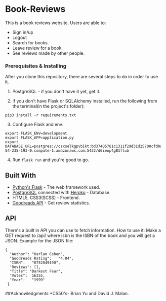 # Book-Reviews

This is a book reviews website.
Users are able to:
* Sign in/up
* Logout
* Search for books.
* Leave review for a book.
* See reviews made by other people.




### Prerequisites & Installing

After you clone this repository, there are several steps to do in order to use it.

1. PostgreSQL - if you don't have it yet, get it.

2. If you don't have Flask or SQLAlchemy installed, run the following from the terminal(in the project's folder):
```
pip3 install -r requirements.txt
```

3. Configure Flask and env:
```
export FLASK_ENV=development
export FLASK_APP=application.py
export DATABASE_URL=postgres://czxselkgpvbikt:bd37405781c1311f29d31d25700cfd0ab4de7d938846a88624ed328711468cd8@ec2-54-235-193-0.compute-1.amazonaws.com:5432/d6ieop4g81flub
```
4. Run ``` flask run ``` and you're good to go.




## Built With

* [Python's Flask](https://github.com/pallets/flask/) - The web framework used.
* [PostgreSQL](https://www.postgresql.org/) connected with [Heroku](http://heroku.com/) - Database.
* HTML5, CSS3(SCSS) - Frontend.
* [Goodreads API](https://www.goodreads.com/api/) - Get review statistics.




## API
There's a built in API you can use to fetch information.
How to use it:
Make a GET request to /api/<isbn> where isbn is the ISBN of the book and you will get a JSON.
Example for the JSON file:
```
{
  "Author":	"Harlan Coben",
  "Goodreads Rating":	"4.04",
  "ISBN":	"0752849190",
  "Reviews": [],
  "Title": "Darkest Fear",
  "Votes":	16355,
  "Year":	"1999"
 }
```
  
 ##Acknowledgments
 *CS50's- Brian Yu and David J. Malan.
